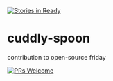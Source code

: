 [![Stories in Ready](https://badge.waffle.io/elviento/cuddly-spoon.png?label=ready&title=Ready)](https://waffle.io/elviento/cuddly-spoon?utm_source=badge)
# cuddly-spoon
contribution to open-source friday

[![PRs Welcome](https://img.shields.io/badge/PRs-welcome-brightgreen.svg?style=flat-square)](http://makeapullrequest.com) 
